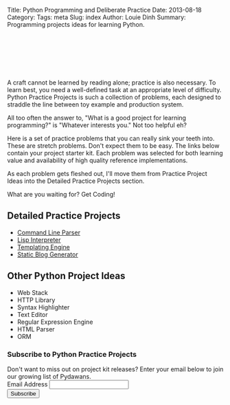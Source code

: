 Title: Python Programming and Deliberate Practice
Date: 2013-08-18
Category:
Tags: meta
Slug: index
Author: Louie Dinh
Summary: Programming projects ideas for learning Python.

<script async src="//pagead2.googlesyndication.com/pagead/js/adsbygoogle.js"></script>
<!-- right-sidebar -->
<ins class="adsbygoogle"
     style="display:inline-block;width:728px;height:90px"
     data-ad-client="ca-pub-6524222051535978"
     data-ad-slot="3460006440"></ins>
<script>
(adsbygoogle = window.adsbygoogle || []).push({});
</script>

A craft cannot be learned by reading alone; practice is also necessary.
To learn best, you need a well-defined task at an appropriate
level of difficulty. Python Practice Projects is such a collection of problems,
each designed to straddle the line between toy example and production system.

All too often the answer to, "What is a good project for learning programming?"
is "Whatever interests you." Not too helpful eh?

Here is a set of practice problems that you can really sink your teeth into. These are stretch 
problems. Don't expect them to be easy. The links below contain your project starter kit.
Each problem was selected for both learning value and availability of high quality reference
implementations. 

As each problem gets fleshed out, I'll move them from Practice Project Ideas into the Detailed Practice Projects section.

What are you waiting for? Get Coding!

Detailed Practice Projects
--------------------

* [Command Line Parser](|filename|/pages/command-line-parser.md)
* [Lisp Interpreter](|filename|/pages/lisp-interpreter.md)
* [Templating Engine](|filename|/pages/templating-engine.md)
* [Static Blog Generator](|filename|/pages/static-site-generator.md)

Other Python Project Ideas
---------------------
* Web Stack
* HTTP Library
* Syntax Highlighter
* Text Editor
* Regular Expression Engine
* HTML Parser
* ORM

<!-- Begin MailChimp Signup Form --> 
<div id="mc_embed_signup">
<form action="http://ldinh.us7.list-manage1.com/subscribe/post?u=8ca0c45c82ef713b79a588f83&amp;id=4de59dd00f" method="post" id="mc-embedded-subscribe-form" name="mc-embedded-subscribe-form" class="validate" target="_blank" novalidate>
    <h3>Subscribe to Python Practice Projects</h3>
    Don't want to miss out on project kit releases? Enter your email below to join our growing list of Pydawans.
    <div class="mc-field-group">
        <label for="mce-EMAIL">Email Address</label>
        <input type="email" value="" name="EMAIL" class="required email" id="mce-EMAIL">
    </div>
    <div id="mce-responses" class="clear">
        <div class="response" id="mce-error-response" style="display:none"></div>
        <div class="response" id="mce-success-response" style="display:none"></div>
    </div>  <div class="clear"><input type="submit" value="Subscribe" name="subscribe" id="mc-embedded-subscribe" class="button"></div>
</form>
</div>
<!--End mc_embed_signup-->

<br><br>

<!---
* [Command Line Parser](|filename|/pages/command-line-parser.md)
* [Templating Engine](|filename|/pages/templating-engine.md) - Incomplete
* [Lisp Interpreter](|filename|/pages/lisp-interpreter.md) - Incomplete
* [Web Stack](|filename|/pages/web-stack.md) - Incomplete
* [Static Blog Generator](|filename|/pages/static-blog-generator.md) - Incomplete
* [HTTP Library](|filename|/pages/http-library.md) - Incomplete
* [Syntax Highlighter](|filename|/pages/syntax-highlighter.md) - Incomplete
* [Text Editor](|filename|/pages/text-editor.md) - Incomplete
* [Regular Expression Engine](|filename|/pages/regular-expression-engine.md) - Incomplete
* [HTML Parser](|filename|/pages/HTML-parser.md) - Incomplete
* [ORM](|filename|/pages/orm.md) - Incomplete
* [Debugger](|filename|/pages/debugger.md) - Incomplete

* [Unix Shell](|filename|/pages/unix-shell.md) - Incomplete
-->

